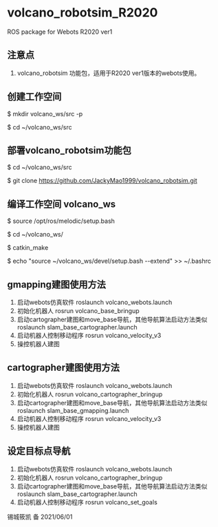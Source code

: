 # volcano_robotsim_R2020
ROS package for Webots R2020 ver1

## 注意点
1. volcano_robotsim 功能包，适用于R2020 ver1版本的webots使用。

## 创建工作空间
$ mkdir volcano_ws/src -p

$ cd ~/volcano_ws/src

## 部署volcano_robotsim功能包
$ cd ~/volcano_ws/src

$ git clone https://github.com/JackyMao1999/volcano_robotsim.git

## 编译工作空间 volcano_ws
$ source /opt/ros/melodic/setup.bash

$ cd ~/volcano_ws/

$ catkin_make

$ echo "source ~/volcano_ws/devel/setup.bash --extend" >> ~/.bashrc


## gmapping建图使用方法
1. 启动webots仿真软件
roslaunch volcano_webots.launch 
2. 初始化机器人
rosrun volcano_base_bringup
3. 启动cartographer建图和move_base导航，其他导航算法启动方法类似
roslaunch slam_base_cartographer.launch
4. 启动机器人控制移动程序
rosrun volcano_velocity_v3
5. 操控机器人建图

## cartographer建图使用方法
1. 启动webots仿真软件
roslaunch volcano_webots.launch 
2. 初始化机器人
rosrun volcano_cartographer_bringup
3. 启动cartographer建图和move_base导航，其他导航算法启动方法类似
roslaunch slam_base_gmapping.launch
4. 启动机器人控制移动程序
rosrun volcano_velocity_v3
5. 操控机器人建图

## 设定目标点导航
1. 启动webots仿真软件
roslaunch volcano_webots.launch 
2. 初始化机器人
rosrun volcano_cartographer_bringup
3. 启动cartographer建图和move_base导航，其他导航算法启动方法类似
roslaunch slam_base_cartographer.launch
4. 启动机器人控制移动程序
rosrun volcano_set_goals


锡城筱凯 备 2021/06/01
